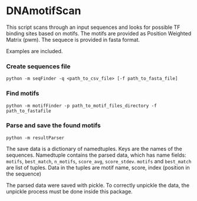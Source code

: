 # DNAmotifScan

This script scans through an input sequences and looks for possible TF binding sites based on motifs.
The motifs are provided as Position Weighted Matrix (pwm).
The sequece is provided in fasta format.

Examples are included.

### Create sequences file
`python -m seqFinder -q <path_to_csv_file> [-f path_to_fasta_file]`

### Find motifs
`python -m motifFinder -p path_to_motif_files_directory -f path_to_fastafile`

### Parse and save the found motifs
`python -m resultParser`

The save data is a dictionary of namedtuples. Keys are the names of the sequences. Namedtuple contains the parsed data, which has name fields: `motifs`, `best_match`, `n_motifs`, `score_avg`, `score_stdev`. `motifs` and `best_match` are list of tuples. Data in the tuples are motif name, score, index (position in the sequence)

The parsed data were saved with pickle. To correctly unpickle the data, the unpickle process must be done inside this package.
